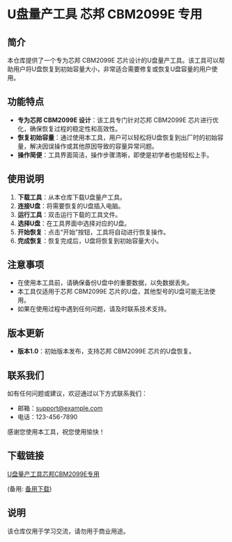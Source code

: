 # U盘量产工具 芯邦 CBM2099E 专用

## 简介
本仓库提供了一个专为芯邦 CBM2099E 芯片设计的U盘量产工具。该工具可以帮助用户将U盘恢复到初始容量大小，非常适合需要修复或恢复U盘容量的用户使用。

## 功能特点
- **专为芯邦 CBM2099E 设计**：该工具专门针对芯邦 CBM2099E 芯片进行优化，确保恢复过程的稳定性和高效性。
- **恢复初始容量**：通过使用本工具，用户可以轻松将U盘恢复到出厂时的初始容量，解决因误操作或其他原因导致的容量异常问题。
- **操作简便**：工具界面简洁，操作步骤清晰，即使是初学者也能轻松上手。

## 使用说明
1. **下载工具**：从本仓库下载U盘量产工具。
2. **连接U盘**：将需要恢复的U盘插入电脑。
3. **运行工具**：双击运行下载的工具文件。
4. **选择U盘**：在工具界面中选择对应的U盘。
5. **开始恢复**：点击“开始”按钮，工具将自动进行恢复操作。
6. **完成恢复**：恢复完成后，U盘将恢复到初始容量大小。

## 注意事项
- 在使用本工具前，请确保备份U盘中的重要数据，以免数据丢失。
- 本工具仅适用于芯邦 CBM2099E 芯片的U盘，其他型号的U盘可能无法使用。
- 如果在使用过程中遇到任何问题，请及时联系技术支持。

## 版本更新
- **版本1.0**：初始版本发布，支持芯邦 CBM2099E 芯片的U盘恢复。

## 联系我们
如有任何问题或建议，欢迎通过以下方式联系我们：
- 邮箱：support@example.com
- 电话：123-456-7890

感谢您使用本工具，祝您使用愉快！

## 下载链接
[U盘量产工具芯邦CBM2099E专用](https://pan.quark.cn/s/a3448939b046) 

(备用: [备用下载](https://pan.baidu.com/s/1z9lEC-oXiDJzQxxeu7NB9g?pwd=1234))

## 说明

该仓库仅用于学习交流，请勿用于商业用途。

